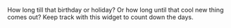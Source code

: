 How long till that birthday or holiday? Or how long until that cool new thing comes out? Keep track with this widget to count down the days.